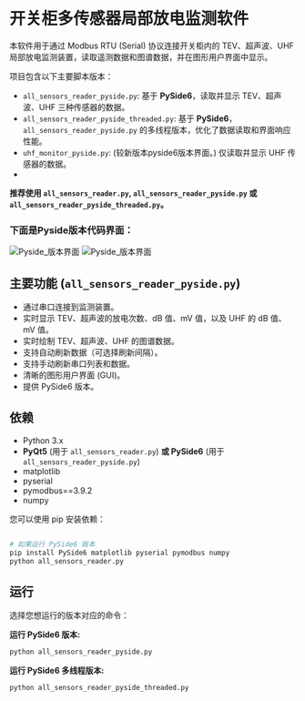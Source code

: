 # 开关柜多传感器局部放电监测软件

本软件用于通过 Modbus RTU (Serial) 协议连接开关柜内的 TEV、超声波、UHF 局部放电监测装置，读取遥测数据和图谱数据，并在图形用户界面中显示。

项目包含以下主要脚本版本：
*   `all_sensors_reader_pyside.py`: 基于 **PySide6**，读取并显示 TEV、超声波、UHF 三种传感器的数据。
*   `all_sensors_reader_pyside_threaded.py`: 基于 **PySide6**，`all_sensors_reader_pyside.py` 的多线程版本，优化了数据读取和界面响应性能。
*   `uhf_monitor_pyside.py`: (较新版本pyside6版本界面。) 仅读取并显示 UHF 传感器的数据。
*  

**推荐使用 `all_sensors_reader.py`, `all_sensors_reader_pyside.py` 或 `all_sensors_reader_pyside_threaded.py`。**

### 下面是Pyside版本代码界面：
![Pyside_版本界面](https://github.com/user-attachments/assets/c584869f-4962-4021-a323-f1a8136cf46b)
![Pyside_版本界面](https://github.com/user-attachments/assets/820fcfa8-8ac3-4191-8374-297d7e47445c)





## 主要功能 (`all_sensors_reader_pyside.py`)

*   通过串口连接到监测装置。
*   实时显示 TEV、超声波的放电次数、dB 值、mV 值，以及 UHF 的 dB 值、mV 值。
*   实时绘制 TEV、超声波、UHF 的图谱数据。
*   支持自动刷新数据（可选择刷新间隔）。
*   支持手动刷新串口列表和数据。
*   清晰的图形用户界面 (GUI)。
*   提供  PySide6 版本。

## 依赖

*   Python 3.x
*   **PyQt5** (用于 `all_sensors_reader.py`) **或 PySide6** (用于 `all_sensors_reader_pyside.py`)
*   matplotlib
*   pyserial
*   pymodbus==3.9.2
*   numpy

您可以使用 pip 安装依赖：
```bash

# 如果运行 PySide6 版本
pip install PySide6 matplotlib pyserial pymodbus numpy
python all_sensors_reader.py
```






## 运行

选择您想运行的版本对应的命令：



**运行 PySide6 版本:**
```bash
python all_sensors_reader_pyside.py
```

**运行 PySide6 多线程版本:**
```bash
python all_sensors_reader_pyside_threaded.py
```

